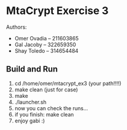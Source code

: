 # MtaCrypt Exercise 3

Authors:
- Omer Ovadia – 211603865
- Gal Jacoby – 322659350
- Shay Toledo – 314654484

## Build and Run
1. cd /home/omer/mtacrypt_ex3 (your path!!!!)
2. make clean (just for case)
3. make
4. ./launcher.sh
5. now you can check the runs...
6. if you finish: make clean
7. enjoy gabi :)

